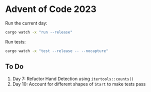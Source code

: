 # Advent of Code 2023

Run the current day:
```bash
cargo watch -x "run --release"
```

Run tests:
```bash
cargo watch -x "test --release -- --nocapture"
```

## To Do
1. Day 7: Refactor Hand Detection using `itertools::counts()`
1. Day 10: Account for different shapes of `Start` to make tests pass
